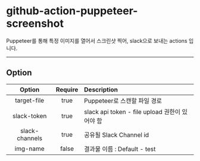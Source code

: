 # github-action-puppeteer-screenshot

Puppeteer를 통해 특정 이미지를 열어서 스크린샷 찍어, slack으로 보내는 actions 입니다.

---

## Option

|     Option     | Require | Description                                    |
| :------------: | :-----: | :--------------------------------------------- |
|  target-file   |  true   | Puppeteer로 스캔할 파일 경로                   |
|  slack-token   |  true   | slack api token - file upload 권한이 있어야 함 |
| slack-channels |  true   | 공유될 Slack Channel id                        |
|    img-name    |  false  | 결과물 이름 : Default - test                   |
